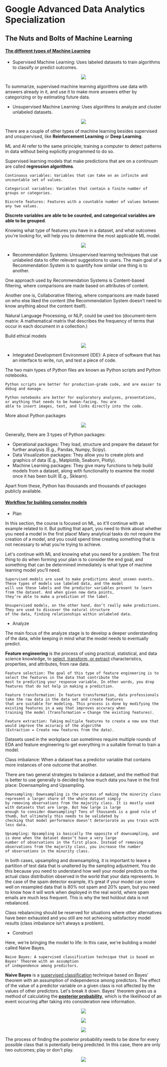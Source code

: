 # Google Advanced Data Analytics Specialization

## The Nuts and Bolts of Machine Learning

#### <ins>The different types of Machine Learning</ins>

  - Supervised Machine Learning: Uses labeled datasets to train algorithms to classify or predict outcomes.

<p align="center">
  <img src="https://github.com/user-attachments/assets/16d38638-df43-42e7-94c7-e3157741294d" />
</p>

To summarize, supervised machine learning algorithms use data with answers already in it, and use it to make more answers either by categorizing or by
estimating future data.

  - Unsupervised Machine Learning: Uses algorithms to analyze and cluster unlabeled datasets.

<p align="center">
  <img src="https://github.com/user-attachments/assets/887baef6-1fbf-4507-b275-5414bd84db9f" />
</p>

There are a couple of other types of machine learning besides supervised and unsupervised, like **Reinforcement Learning** or **Deep Learning**.

ML and AI refer to the same principle; training a computer to detect patterns in data without being explicitly
programmed to do so.

Supervised learning models that make predictions that are on a continuum are called **regression algorithms**.

    Continuous variables: Variables that can take on an infinite and uncountable set of values.
    
    Categorical variables: Variables that contain a finite number of groups or categories.
    
    Discrete features: Features with a countable number of values between any two values.

**Discrete variables are able to be counted, and categorical variables are able to be grouped**.

Knowing what type of features you have in a dataset, and what outcomes you're looking for, will help you to determine the most applicable ML model.

<p align="center">
  <img src="https://github.com/user-attachments/assets/dfd94014-2746-4de8-81f3-ff3e9fddf62d" />
</p>

  - Recommendation Systems: Unsupervised learning techniques that use unlabeled data to offer relevant suggestions to users. The main goal of a
Recommendation System is to quantify how similar one thing is to another.

One approach used by Recommendation Systems is Content-based filtering, where comparisons are made based on attributes of content.

Another one is, Collaborative filtering, where comparisons are made based on who else liked the content (the Recommendation System doesn't need to 
know anything about the content itself).

Natural Language Processing, or NLP, could be used too (document-term matrix: A mathematical matrix that describes the frequency of terms that occur 
in each document in a collection.)

Build ethical models

<p align="center">
  <img src="https://github.com/user-attachments/assets/e3b3fe71-1ec5-4270-9207-10da2a798be5" />
</p>

  - Integrated Development Environment (IDE): A piece of software that has an interface to write, run, and test a piece of code.

The two main types of Python files are known as Python scripts and Python notebooks.

    Python scripts are better for production-grade code, and are easier to debug and manage.

    Python notebooks are better for exploratory analyses, presentations, or anything that needs to be human-facing. You are
    able to insert images, text, and links directly into the code.

More about Python packages

<p align="center">
  <img src="https://github.com/user-attachments/assets/3d70a59b-de09-4f30-8129-a8d8a71a63e0" />
</p>

Generally, there are 3 types of Python packages:

  - Operational packages: They load, structure and prepare the dataset for further analysis (E.g., Pandas, Numpy, Scipy).
  - Data Visualization packages: They allow you to create plots and graphics of data (E.g., Matplotlib, Seaborn, Plotly).
  - Machine Learning packages: They give many functions to help build models from a dataset, along with functionality to examine
    the model once it has been built (E.g., Sklearn).

Apart from these, Python has thousands and thousands of packages publicly available.

#### <ins>Workflow for building complex models</ins>

  - Plan

In this section, the course is focused on ML, so it'll continue with an example related to it. But putting that apart, you need to think about whether you need a model in the first place! Many analytical tasks do not
require the creation of a model, and you could spend time creating something that is not necessary to what you’re trying to achieve.

Let's continue with ML and knowing what you need for a problem: The first thing to do when forming your plan is to consider the end goal, and something that can be determined immediately is what type of machine learning
model you’ll need.

    Supervised models are used to make predictions about unseen events. These types of models use labeled data, and the model
    will use these labels and the predictor variables present to learn from the dataset. And when given new data points,
    they’re able to make a prediction of the label.

    Unsupervised models, on the other hand, don’t really make predictions. They are used to discover the natural structure
    of the data, finding relationships within unlabeled data.

  - Analyze

The main focus of the analyze stage is to develop a deeper understanding of the data, while keeping in mind what the model needs to eventually predict.

**Feature engineering** is the process of using practical, statistical, and data science knowledge, to <ins>select, transform, or extract</ins> characteristics, properties, and attributes, from raw data.

    Feature selection: The goal of this type of feature engineering is to select the features in the data that contribute the
    most to predicting your response variable. In other words, you drop features that do not help in making a prediction.
    
    Feature transformation: In feature transformation, data professionals take the raw data in the data set and create features
    that are suitable for modeling. This process is done by modifying the existing features in a way that improves accuracy when
    training the model (Transformation = Change the existing features).

    Feature extraction: Taking multiple features to create a new one that would improve the accuracy of the algorithm
    (Extraction = Create new features from the data).

Datasets used in the workplace can sometimes require multiple rounds of EDA and feature engineering to get everything in a suitable format to train a model.

Class imbalance: When a dataset has a predictor variable that contains more instances of one outcome that another.

There are two general strategies to balance a dataset, and the method that is better to use generally is decided by how much data you have in the first place: Downsampling and Upsampling.

    Downsampling: Downsampling is the process of making the minority class represent a larger share of the whole dataset simply
    by removing observations from the majority class. It is mostly used with datasets that are large. But how large is large
    enough to consider downsampling? Tens of thousands is a good rule of thumb, but ultimately this needs to be validated by
    checking that model performance doesn’t deteriorate as you train with less data. 

    Upsampling: Upsampling is basically the opposite of downsampling, and is done when the dataset doesn’t have a very large
    number of observations in the first place. Instead of removing observations from the majority class, you increase the number
    of observations in the minority class. 

In both cases, upsampling and downsampling, it is important to leave a partition of test data that is unaltered by the sampling adjustment. You do this because you need to understand how well your
model predicts on the actual class distribution observed in the world that your data represents. In the case of the spam detector example, it’s great if your model can score well on resampled data
that is 80% not spam and 20% spam, but you need to know how it will work when deployed in the real world, where spam emails are much less frequent. This is why the test holdout data is not rebalanced.

Class rebalancing should be reserved for situations where other alternatives have been exhausted and you still are not achieving satisfactory model results (class imbalance isn't always
a problem).

  - Construct

Here, we're bringing the model to life: In this case, we're building a model called Naive Bayes.

    Naive Bayes: A supervised classification technique that is based on Bayes' Theorem with an assumption
    of independence among predictors.

**Naive Bayes** is a <ins>supervised classification</ins> technique based on Bayes' theorem with an assumption of independence among predictors. The effect of the value of a predictor variable on a given class is not affected by the values of other predictors. Let's break it down. Bayes' theorem gives us a method of calculating the **<ins>posterior probability</ins>**, which is the likelihood of an event occurring after taking into consideration new information.

<p align="center">
  <img src="https://github.com/user-attachments/assets/c04c7bc7-2768-4881-93ad-2a8a90f60d22" />
</p>

<p align="center">
  <img src="https://github.com/user-attachments/assets/26db510d-4b51-46a4-94c8-24416f762a03" />
</p>

<p align="center">
  <img src="https://github.com/user-attachments/assets/17965dc2-0e32-4461-8856-958d6fcf033d" />
</p>

The process of finding the posterior probability needs to be done for every possible class that is potentially being predicted. In this case, there are only two outcomes; play or don't play.

<p align="center">
  <img src="https://github.com/user-attachments/assets/a50ee723-7c90-48c0-92c4-68d50e51ba39" />
</p>






















